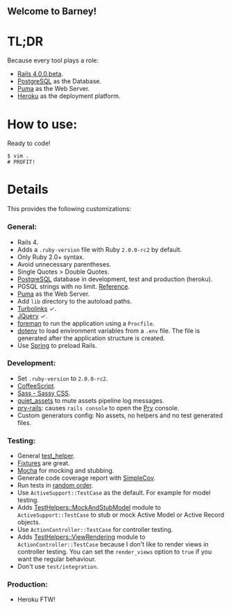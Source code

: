 Welcome to Barney!
------------------

TL;DR
=====

Because every tool plays a role:

+ [Rails 4.0.0.beta](http://rubyonrails.org/).
+ [PostgreSQL](http://www.postgresql.org/) as the Database.
+ [Puma](http://puma.io/) as the Web Server.
+ [Heroku](http://www.heroku.com/) as the deployment platform.

How to use:
===========

Ready to code!

    $ vim .
    # PROFIT!

Details
=======

This provides the following customizations:

### General:

+ Rails 4.
+ Adds a `.ruby-version` file with Ruby `2.0.0-rc2` by default.
+ Only Ruby 2.0+ syntax.
+ Avoid unnecessary parentheses.
+ Single Quotes > Double Quotes.
+ [PostgreSQL](http://www.postgresql.org/) database in development, test and production (heroku).
+ PGSQL strings with no limit. [Reference](https://github.com/frodsan/barney/blob/master/config/application.rb#L25).
+ [Puma](http://puma.io/) as the Web Server.
+ Add `lib` directory to the autoload paths.
+ [Turbolinks](https://github.com/rails/turbolinks) ✓.
+ [JQuery](http://jquery.com/) ✓.
+ [foreman](https://github.com/ddollar/foreman) to run the application using a `Procfile`.
+ [dotenv](https://github.com/bkeepers/dotenv) to load environment variables from a `.env` file. The file is generated
  after the application structure is created.
+ Use [Spring](https://github.com/jonleighton/spring) to preload Rails.

### Development:

+ Set `.ruby-version` to `2.0.0-rc2`.
+ [CoffeeScript](http://coffeescript.org/).
+ [Sass - Sassy CSS](http://sass-lang.com/).
+ [quiet_assets](https://github.com/evrone/quiet_assets) to mute assets pipeline log messages.
+ [pry-rails](https://github.com/rweng/pry-rails): causes `rails console` to open the [Pry](http://pryrepl.org/) console.
+ Custom generators config: No assets, no helpers and no test generated files.

### Testing:

+ General [test_helper](https://github.com/frodsan/barney/blob/master/test/test_helper.rb).
+ [Fixtures](http://edgeapi.rubyonrails.org/classes/ActiveRecord/FixtureSet.html) are great.
+ [Mocha](https://github.com/freerange/mocha) for mocking and stubbing.
+ Generate code coverage report with [SimpleCov](https://github.com/colszowka/simplecov).
+ Run tests in [random order](https://github.com/frodsan/barney/blob/master/test/test_helper.rb#L14).
+ Use `ActiveSupport::TestCase` as the default. For example for model testing.
+ Adds [TestHelpers::MockAndStubModel](https://github.com/frodsan/barney/blob/master/test/support/mock_and_stub_model.rb)
  module to `ActiveSupport::TestCase` to stub or mock Active Model or Active Record
  objects.
+ Use `ActionController::TestCase` for controller testing.
+ Adds [TestHelpers::ViewRendering](https://github.com/frodsan/barney/blob/master/test/support/view_rendering.rb)
  module to `ActionController::TestCase` because I don't like to render views in
  controller testing. You can set the `render_views` option to `true` if you want
  the regular behaviour.
+ Don't use `test/integration`.

### Production:

+ Heroku FTW!
